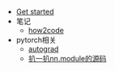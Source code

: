 * [Get started](/)
* 笔记
    * [how2code](blog/how2code/how2code.md)
* pytorch相关
    * [autograd](blog/pytorch/torch基础.md)
    * [扒一扒nn.module的源码](blog/pytorh/Module详解.md)


